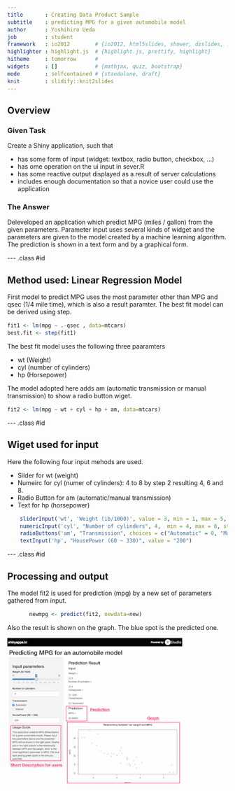 ```yaml
---
title       : Creating Data Product Sample
subtitle    : predicting MPG for a given automobile model
author      : Yoshihiro Ueda
job         : student
framework   : io2012        # {io2012, html5slides, shower, dzslides, ...}
highlighter : highlight.js  # {highlight.js, prettify, highlight}
hitheme     : tomorrow      # 
widgets     : []            # {mathjax, quiz, bootstrap}
mode        : selfcontained # {standalone, draft}
knit        : slidify::knit2slides
---
```


## Overview

### Given Task

Create a Shiny application, such that
* has some form of input (widget: textbox, radio button, checkbox, …) 
* has ome operation on the ui input in sever.R 
* has some reactive output displayed as a result of server calculations
* includes enough documentation so that a novice user could use the application

### The Answer

Deleveloped an application which predict MPG (miles / gallon) from the given parameters. 
Parameter input uses several kinds of widget and the parameters are given to the model 
created by a machine learning algorithm. 
The prediction is shown in a text form and by a graphical form. 


--- .class #id 

## Method used: Linear Regression Model

First model to predict MPG uses the most parameter other than MPG and qsec (1/4 mile time), 
which is also a result paramter.  The best fit model can be derived using step.


```r
fit1 <- lm(mpg ~ .-qsec , data=mtcars)
best.fit <- step(fit1)
```

The best fit model uses the following three paaramters
* wt (Weight)
* cyl (number of cylinders)
* hp (Horsepower)

The model adopted here adds am (automatic transmission or manual transmission) 
to show a radio button wiget.

```r
fit2 <- lm(mpg ~ wt + cyl + hp + am, data=mtcars)
```

--- .class #id 

## Wiget used for input

Here the following four input mehods are used.

* Silder for wt (weight)
* Numeirc for cyl (numer of cylinders): 4 to 8 by step 2 resulting 4, 6 and 8.
* Radio Button for am (automatic/manual transmission)
* Text for hp (horsepower)


```r
    sliderInput('wt', 'Weight (ib/1000)', value = 3, min = 1, max = 5, step = 0.005)
    numericInput('cyl', "Number of cylinders", 4,  min = 4, max = 8, step = 2)
    radioButtons('am', "Transmission", choices = c("Automatic" = 0, "Manual" = 1))
    textInput('hp', "HousePower (60 ~ 330)", value = "200")
```

--- .class #id 

## Processing and output

The model fit2 is used for prediction (mpg) by a new set of parameters gathered from input.

```r
       newmpg <- predict(fit2, newdata=new)
```
Also the result is shown on the graph. The blue spot is the predicted one.

<img src="https://raw.githubusercontent.com/ryokan/ds-dataproduct1/master/screenshot.png" alt="screenshot" width = "400px">


